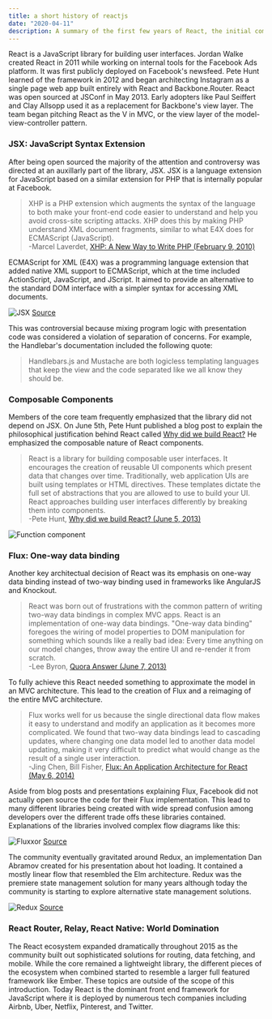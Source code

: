 ```yaml
---
title: a short history of reactjs
date: "2020-04-11"
description: A summary of the first few years of React, the initial community reaction, and the development of React's core principles.
---
```


React is a JavaScript library for building user interfaces. Jordan Walke created React in 2011 while working on internal tools for the Facebook Ads platform. It was first publicly deployed on Facebook's newsfeed. Pete Hunt learned of the framework in 2012 and began architecting Instagram as a single page web app built entirely with React and Backbone.Router. React was open sourced at JSConf in May 2013. Early adopters like Paul Seiffert and Clay Allsopp used it as a replacement for Backbone's view layer. The team began pitching React as the V in MVC, or the view layer of the model-view-controller pattern.

### JSX: JavaScript Syntax Extension

After being open sourced the majority of the attention and controversy was directed at an auxillarly part of the library, JSX. JSX is a language extension for JavaScript based on a similar extension for PHP that is internally popular at Facebook.

> XHP is a PHP extension which augments the syntax of the language to both make your front-end code easier to understand and help you avoid cross-site scripting attacks. XHP does this by making PHP understand XML document fragments, similar to what E4X does for ECMAScript (JavaScript).  
> -Marcel Laverdet, [XHP: A New Way to Write PHP (February 9, 2010)](https://www.facebook.com/notes/facebook-engineering/xhp-a-new-way-to-write-php/294003943919/)

ECMAScript for XML (E4X) was a programming language extension that added native XML support to ECMAScript, which at the time included ActionScript, JavaScript, and JScript. It aimed to provide an alternative to the standard DOM interface with a simpler syntax for accessing XML documents.

![JSX](https://sedaily-topics.s3.amazonaws.com/topic_images/0_8967121357493488)
[Source](https://miro.medium.com/max/3908/1*_gXwacfA-wFIW-F65J7eAw.png)

This was controversial because mixing program logic with presentation code was considered a violation of separation of concerns. For example, the Handlebar's documentation included the following quote:

> Handlebars.js and Mustache are both logicless templating languages that keep the view and the code separated like we all know they should be.

### Composable Components

Members of the core team frequently emphasized that the library did not depend on JSX. On June 5th, Pete Hunt published a blog post to explain the philosophical justification behind React called [Why did we build React?](https://reactjs.org/blog/2013/06/05/why-react.html) He emphasized the composable nature of React components.

> React is a library for building composable user interfaces. It encourages the creation of reusable UI components which present data that changes over time. Traditionally, web application UIs are built using templates or HTML directives. These templates dictate the full set of abstractions that you are allowed to use to build your UI. React approaches building user interfaces differently by breaking them into components.  
> -Pete Hunt, [Why did we build React? (June 5, 2013)](https://reactjs.org/blog/2013/06/05/why-react.html)

![Function component](https://sedaily-topics.s3.amazonaws.com/topic_images/0_3784954379404779)

### Flux: One-way data binding

Another key architectual decision of React was its emphasis on one-way data binding instead of two-way binding used in frameworks like AngularJS and Knockout.

> React was born out of frustrations with the common pattern of writing two-way data bindings in complex MVC apps. React is an implementation of one-way data bindings. "One-way data binding" foregoes the wiring of model properties to DOM manipulation for something which sounds like a really bad idea: Every time anything on our model changes, throw away the entire UI and re-render it from scratch.  
> -Lee Byron, [Quora Answer (June 7, 2013)](https://www.quora.com/How-is-Facebooks-React-JavaScript-library-How-does-it-compare-with-other-popular-JavaScript-libraries/answer/Lee-Byron)

To fully achieve this React needed something to approximate the model in an MVC architecture. This lead to the creation of Flux and a reimaging of the entire MVC architecture.

> Flux works well for us because the single directional data flow makes it easy to understand and modify an application as it becomes more complicated. We found that two-way data bindings lead to cascading updates, where changing one data model led to another data model updating, making it very difficult to predict what would change as the result of a single user interaction.  
> -Jing Chen, Bill Fisher, [Flux: An Application Architecture for React (May 6, 2014)](https://reactjs.org/blog/2014/05/06/flux.html)

Aside from blog posts and presentations explaining Flux, Facebook did not actually open source the code for their Flux implementation. This lead to many different libraries being created with wide spread confusion among developers over the different trade offs these libraries contained. Explanations of the libraries involved complex flow diagrams like this:

![Fluxxor](https://sedaily-topics.s3.amazonaws.com/topic_images/0_841985202629173)
[Source](http://fluxxor.com/what-is-flux.html)

The community eventually gravitated around Redux, an implementation Dan Abramov created for his presentation about hot loading. It contained a mostly linear flow that resembled the Elm architecture. Redux was the premiere state management solution for many years although today the community is starting to explore alternative state management solutions.

![Redux](https://sedaily-topics.s3.amazonaws.com/topic_images/0_8331088438870871)
[Source](https://www.esri.com/arcgis-blog/products/3d-gis/3d-gis/react-redux-building-modern-web-apps-with-the-arcgis-js-api/)

### React Router, Relay, React Native: World Domination

The React ecosystem expanded dramatically throughout 2015 as the community built out sophisticated solutions for routing, data fetching, and mobile. While the core remained a lightweight library, the different pieces of the ecosystem when combined started to resemble a larger full featured framework like Ember. These topics are outside of the scope of this introduction. Today React is the dominant front end framework for JavaScript where it is deployed by numerous tech companies including Airbnb, Uber, Netflix, Pinterest, and Twitter.